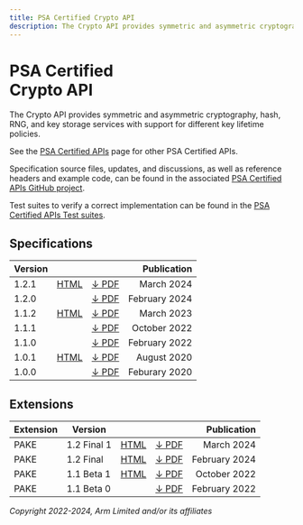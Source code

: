 ```yaml
---
title: PSA Certified Crypto API
description: The Crypto API provides symmetric and asymmetric cryptography, hash, RNG, and key storage services with support for different key lifetime policies
---
```


<!--
SPDX-FileCopyrightText: Copyright 2022-2024 Arm Limited and/or its affiliates <open-source-office@arm.com>
SPDX-License-Identifier: CC-BY-SA-4.0
-->

# PSA Certified<br />Crypto API

The Crypto API provides symmetric and asymmetric cryptography, hash, RNG, and key storage services with support for different key lifetime policies.

See the [PSA Certified APIs][psa-api] page for other PSA Certified APIs.

Specification source files, updates, and discussions, as well as reference headers and example code, can be found in the associated [PSA Certified APIs GitHub project][psa-api-gh].

Test suites to verify a correct implementation can be found in the [PSA Certified APIs Test suites][psa-api-ats].

[psa-api]:          ../
[psa-api-gh]:       https://github.com/arm-software/psa-api
[psa-api-ats]:      https://github.com/ARM-software/psa-arch-tests/tree/main/api-tests/dev_apis

## Specifications

Version | | | Publication
-|-|-|-:
1.2.1 | [HTML][1-2-html] | [&darr; PDF][1-2-1-pdf] | March 2024
1.2.0 | | [&darr; PDF][1-2-0-pdf] | February 2024
1.1.2 | [HTML][1-1-html] | [&darr; PDF][1-1-2-pdf] | March 2023
1.1.1 | | [&darr; PDF][1-1-1-pdf] | October 2022
1.1.0 | | [&darr; PDF][1-1-0-pdf] | February 2022
1.0.1 | [HTML][1-0-html] | [&darr; PDF][1-0-1-pdf] | August 2020
1.0.0 | | [&darr; PDF][1-0-0-pdf] | Feburary 2020

## Extensions

Extension | Version | | | Publication
-|-|-|-|-:
PAKE | 1.2 Final 1 | [HTML][pake-rel-html] | [&darr; PDF][pake-rel-1-pdf] | March 2024
PAKE | 1.2 Final | [HTML][pake-rel-html] | [&darr; PDF][pake-rel-0-pdf] | February 2024
PAKE | 1.1 Beta 1 | [HTML][pake-beta-html] | [&darr; PDF][pake-beta-1-pdf] | October 2022
PAKE | 1.1 Beta 0 | | [&darr; PDF][pake-beta-0-pdf] | February 2022

[1-2-html]:             1.2/
[1-2-1-pdf]:            1.2/IHI0086-PSA_Certified_Crypto_API-1.2.1.pdf
[1-2-0-pdf]:            1.2/IHI0086-PSA_Certified_Crypto_API-1.2.0.pdf

[1-1-html]:             1.1/
[1-1-2-pdf]:            1.1/IHI0086-PSA_Certified_Crypto_API-1.1.2.pdf
[1-1-1-pdf]:            1.1/IHI0086-PSA_Certified_Crypto_API-1.1.1.pdf
[1-1-0-pdf]:            1.1/IHI0086-PSA_Cryptography_API-1.1.0.pdf

[1-0-html]:             1.0/
[1-0-1-pdf]:            1.0/IHI0086-PSA_Cryptography_API-1.0.1.pdf
[1-0-0-pdf]:            1.0/IHI0086-PSA_Cryptography_API-1.0.0.pdf

[pake-rel-html]:       1.2/ext-pake/
[pake-rel-1-pdf]:      1.2/ext-pake/AES0058-PSA_Certified_Crypto_API-1.2_PAKE_Extension.1.pdf
[pake-rel-0-pdf]:      1.2/ext-pake/AES0058-PSA_Certified_Crypto_API-1.2_PAKE_Extension.0.pdf

[pake-beta-html]:       1.1/ext-pake/
[pake-beta-1-pdf]:      1.1/ext-pake/AES0058-PSA_Certified_Crypto_API-1.1_PAKE_Extension-bet.1.pdf
[pake-beta-0-pdf]:      1.1/ext-pake/AES0058-PSA_Cryptography_API-1.1_PAKE_Extension-bet.0.pdf

*Copyright 2022-2024, Arm Limited and/or its affiliates*
